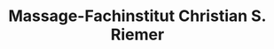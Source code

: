 ---
title: "Massage-Fachinstitut Christian S. Riemer"
url: /goessendorf/massage-fachinstitut-christian-s-riemer/
shop: Massage
---